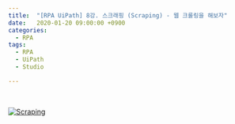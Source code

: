 ```yaml
---
title:  "[RPA UiPath] 8강. 스크래핑 (Scraping) - 웹 크롤링을 해보자"
date:   2020-01-20 09:00:00 +0900
categories:
  - RPA
tags:
  - RPA
  - UiPath
  - Studio

---
```


<br>

[![Scraping](http://img.youtube.com/vi/iCNIqjzMnZA/maxresdefault.jpg)](https://www.youtube.com/watch?v=iCNIqjzMnZA)
